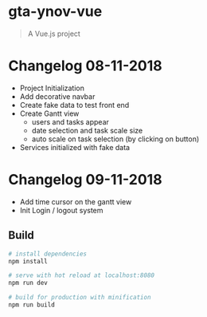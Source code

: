 # gta-ynov-vue

> A Vue.js project

# Changelog 08-11-2018
- Project Initialization
- Add decorative navbar
- Create fake data to test front end
- Create Gantt view
    - users and tasks appear
    - date selection and task scale size
    - auto scale on task selection (by clicking on button)
- Services initialized with fake data

# Changelog 09-11-2018
- Add time cursor on the gantt view
- Init Login / logout system

## Build

``` bash
# install dependencies
npm install

# serve with hot reload at localhost:8080
npm run dev

# build for production with minification
npm run build
```
